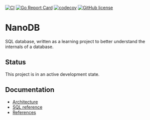 [![CI](https://github.com/i-sevostyanov/NanoDB/actions/workflows/lint-n-test.yml/badge.svg)](https://github.com/i-sevostyanov/NanoDB/actions/workflows/lint-n-test.yml)
[![Go Report Card](https://goreportcard.com/badge/github.com/i-sevostyanov/NanoDB)](https://goreportcard.com/report/github.com/i-sevostyanov/NanoDB)
[![codecov](https://codecov.io/gh/i-sevostyanov/NanoDB/branch/main/graph/badge.svg?token=y0lxdfxXdT)](https://codecov.io/gh/i-sevostyanov/NanoDB)
[![GitHub license](https://img.shields.io/github/license/i-sevostyanov/NanoDB)](https://github.com/i-sevostyanov/NanoDB/blob/main/LICENSE)

# NanoDB
SQL database, written as a learning project to better understand the internals of a database.

## Status
This project is in an active development state.

## Documentation
* [Architecture](docs/architecture.md)
* [SQL reference](docs/sql.md)
* [References](docs/references.md)
